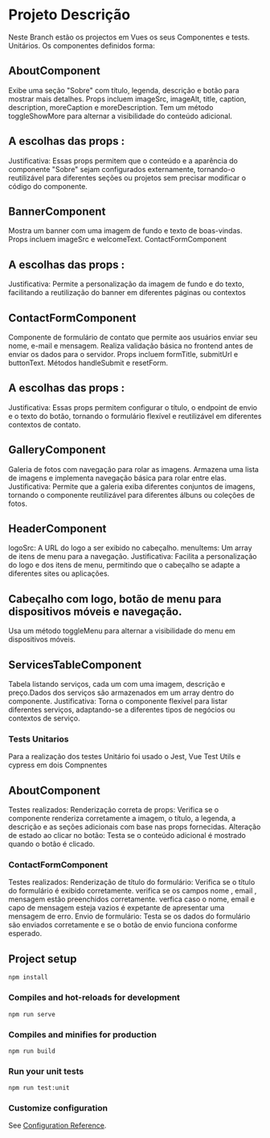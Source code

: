 # Projeto Descrição
Neste Branch estão os projectos em Vues os seus Componentes e tests. Unitários.
Os componentes definidos forma: 

## AboutComponent
Exibe uma seção "Sobre" com título, legenda, descrição e botão para mostrar mais detalhes.
Props incluem imageSrc, imageAlt, title, caption, description, moreCaption e moreDescription.
Tem um método toggleShowMore para alternar a visibilidade do conteúdo adicional.
## A escolhas das props : 
Justificativa: Essas props permitem que o conteúdo e a aparência do componente "Sobre" sejam configurados externamente, 
tornando-o reutilizável para diferentes seções ou projetos sem precisar modificar o código do componente.

## BannerComponent
Mostra um banner com uma imagem de fundo e texto de boas-vindas.
Props incluem imageSrc e welcomeText.
ContactFormComponent
## A escolhas das props : 
Justificativa: Permite a personalização da imagem de fundo e do texto, facilitando a reutilização do banner em diferentes páginas ou contextos

## ContactFormComponent
Componente de formulário de contato que permite aos usuários enviar seu nome, e-mail e mensagem.
Realiza validação básica no frontend antes de enviar os dados para o servidor.
Props incluem formTitle, submitUrl e buttonText.
Métodos handleSubmit e resetForm.

## A escolhas das props : 
Justificativa: Essas props permitem configurar o título, o endpoint de envio e o texto do botão, tornando o formulário flexível e reutilizável em diferentes contextos de contato.

## GalleryComponent
Galeria de fotos com navegação para rolar as imagens.
Armazena uma lista de imagens e implementa navegação básica para rolar entre elas.
Justificativa: Permite que a galeria exiba diferentes conjuntos de imagens, tornando o componente reutilizável para diferentes álbuns ou coleções de fotos.

## HeaderComponent
logoSrc: A URL do logo a ser exibido no cabeçalho.
menuItems: Um array de itens de menu para a navegação.
Justificativa: Facilita a personalização do logo e dos itens de menu, permitindo que o cabeçalho se adapte a diferentes sites ou aplicações.

## Cabeçalho com logo, botão de menu para dispositivos móveis e navegação.
Usa um método toggleMenu para alternar a visibilidade do menu em dispositivos móveis.

## ServicesTableComponent
Tabela listando serviços, cada um com uma imagem, descrição e preço.Dados dos serviços são armazenados em um array dentro do componente.
Justificativa: Torna o componente flexível para listar diferentes serviços, adaptando-se a diferentes tipos de negócios ou contextos de serviço.

### Tests Unitarios 
Para a realização dos testes Unitário foi usado o Jest, Vue Test Utils e cypress em dois Compnentes 
## AboutComponent
Testes realizados:
Renderização correta de props: Verifica se o componente renderiza corretamente a imagem, o título, a legenda, a descrição e as seções adicionais com base nas props fornecidas.
Alteração de estado ao clicar no botão: Testa se o conteúdo adicional é mostrado quando o botão é clicado.

### ContactFormComponent
Testes realizados:
Renderização de título do formulário: Verifica se o título do formulário é exibido corretamente.
verifica se os campos nome , email , mensagem estão preenchidos corretamente.
verfica caso o nome, email e capo de mensagem esteja vazios é expetante de apresentar uma mensagem de erro.
Envio de formulário: Testa se os dados do formulário são enviados corretamente e se o botão de envio funciona conforme esperado.

## Project setup
```
npm install
```

### Compiles and hot-reloads for development
```
npm run serve
```

### Compiles and minifies for production
```
npm run build
```

### Run your unit tests
```
npm run test:unit
```

### Customize configuration
See [Configuration Reference](https://cli.vuejs.org/config/).
